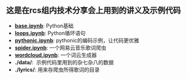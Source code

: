 ## 这是在rcs组内技术分享会上用到的讲义及示例代码
- [**base.ipynb**](./base.ipynb): Python基础
- [**loops.ipynb**](./loops.ipynb): Python循环语句
- [**pythonic.ipynb**](./pythonic.ipynb): pythonic的编码示例，让代码更优雅
- [**spider.ipynb**](./spider.ipynb): 一个网易云音乐歌词爬虫
- [**wordcloud.ipynb**](./wordcloud.ipynb): 一个词云生成器
- **./data/**:  示例代码里用到的杂七杂八的数据
- **./lyrics/**: 用来存爬虫所得歌词的目录
